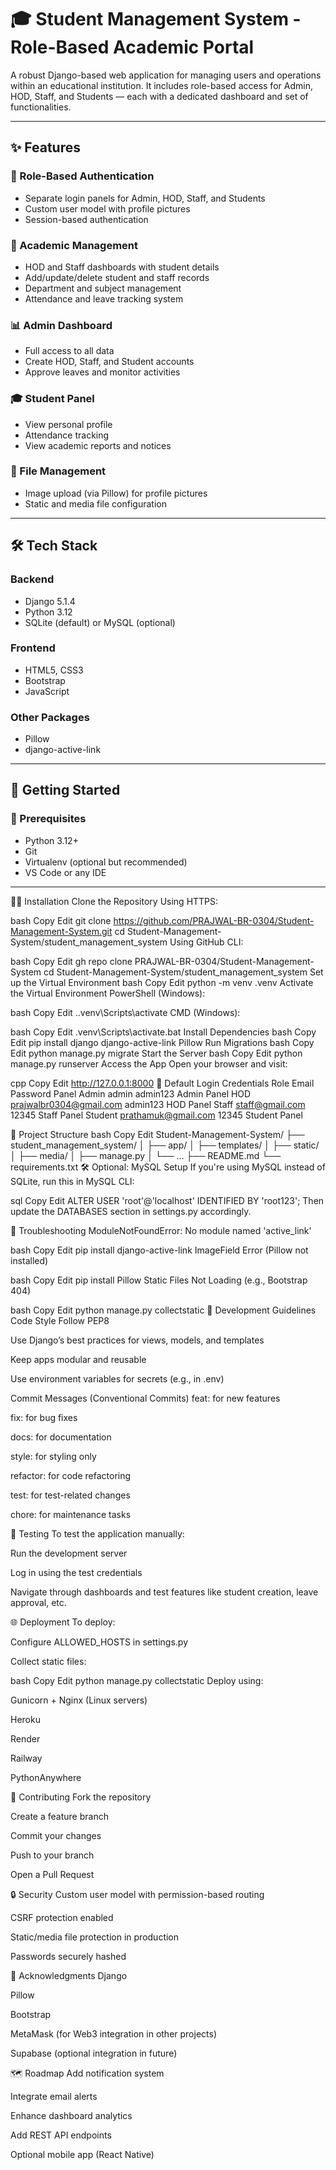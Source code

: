 # 🎓 Student Management System - Role-Based Academic Portal

A robust Django-based web application for managing users and operations within an educational institution. It includes role-based access for Admin, HOD, Staff, and Students — each with a dedicated dashboard and set of functionalities.

---

## ✨ Features

### 🔐 Role-Based Authentication
- Separate login panels for Admin, HOD, Staff, and Students  
- Custom user model with profile pictures  
- Session-based authentication  

### 🏫 Academic Management
- HOD and Staff dashboards with student details  
- Add/update/delete student and staff records  
- Department and subject management  
- Attendance and leave tracking system  

### 📊 Admin Dashboard
- Full access to all data  
- Create HOD, Staff, and Student accounts  
- Approve leaves and monitor activities  

### 🎓 Student Panel
- View personal profile  
- Attendance tracking  
- View academic reports and notices  

### 📁 File Management
- Image upload (via Pillow) for profile pictures  
- Static and media file configuration  

---

## 🛠️ Tech Stack

### Backend
- Django 5.1.4  
- Python 3.12  
- SQLite (default) or MySQL (optional)  

### Frontend
- HTML5, CSS3  
- Bootstrap  
- JavaScript  

### Other Packages
- Pillow  
- django-active-link  

---

## 🚀 Getting Started

### 🔧 Prerequisites

- Python 3.12+  
- Git  
- Virtualenv (optional but recommended)  
- VS Code or any IDE  

---

🧑‍💻 Installation
Clone the Repository
Using HTTPS:

bash
Copy
Edit
git clone https://github.com/PRAJWAL-BR-0304/Student-Management-System.git
cd Student-Management-System/student_management_system
Using GitHub CLI:

bash
Copy
Edit
gh repo clone PRAJWAL-BR-0304/Student-Management-System
cd Student-Management-System/student_management_system
Set up the Virtual Environment
bash
Copy
Edit
python -m venv .venv
Activate the Virtual Environment
PowerShell (Windows):

bash
Copy
Edit
.\.venv\Scripts\activate
CMD (Windows):

bash
Copy
Edit
.venv\Scripts\activate.bat
Install Dependencies
bash
Copy
Edit
pip install django django-active-link Pillow
Run Migrations
bash
Copy
Edit
python manage.py migrate
Start the Server
bash
Copy
Edit
python manage.py runserver
Access the App
Open your browser and visit:

cpp
Copy
Edit
http://127.0.0.1:8000
🔐 Default Login Credentials
Role	Email	Password	Panel
Admin	admin	admin123	Admin Panel
HOD	prajwalbr0304@gmail.com	admin123	HOD Panel
Staff	staff@gmail.com	12345	Staff Panel
Student	prathamuk@gmail.com	12345	Student Panel

📁 Project Structure
bash
Copy
Edit
Student-Management-System/
├── student_management_system/
│   ├── app/
│   ├── templates/
│   ├── static/
│   ├── media/
│   ├── manage.py
│   └── ...
├── README.md
└── requirements.txt
🛠 Optional: MySQL Setup
If you're using MySQL instead of SQLite, run this in MySQL CLI:

sql
Copy
Edit
ALTER USER 'root'@'localhost' IDENTIFIED BY 'root123';
Then update the DATABASES section in settings.py accordingly.

🐛 Troubleshooting
ModuleNotFoundError: No module named 'active_link'

bash
Copy
Edit
pip install django-active-link
ImageField Error (Pillow not installed)

bash
Copy
Edit
pip install Pillow
Static Files Not Loading (e.g., Bootstrap 404)

bash
Copy
Edit
python manage.py collectstatic
📝 Development Guidelines
Code Style
Follow PEP8

Use Django’s best practices for views, models, and templates

Keep apps modular and reusable

Use environment variables for secrets (e.g., in .env)

Commit Messages (Conventional Commits)
feat: for new features

fix: for bug fixes

docs: for documentation

style: for styling only

refactor: for code refactoring

test: for test-related changes

chore: for maintenance tasks

🧪 Testing
To test the application manually:

Run the development server

Log in using the test credentials

Navigate through dashboards and test features like student creation, leave approval, etc.

🌐 Deployment
To deploy:

Configure ALLOWED_HOSTS in settings.py

Collect static files:

bash
Copy
Edit
python manage.py collectstatic
Deploy using:

Gunicorn + Nginx (Linux servers)

Heroku

Render

Railway

PythonAnywhere

🤝 Contributing
Fork the repository

Create a feature branch

Commit your changes

Push to your branch

Open a Pull Request

🔒 Security
Custom user model with permission-based routing

CSRF protection enabled

Static/media file protection in production

Passwords securely hashed

🙏 Acknowledgments
Django

Pillow

Bootstrap

MetaMask (for Web3 integration in other projects)

Supabase (optional integration in future)

🗺️ Roadmap
Add notification system

Integrate email alerts

Enhance dashboard analytics

Add REST API endpoints

Optional mobile app (React Native)


